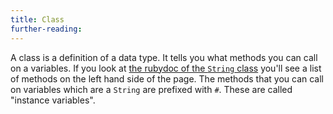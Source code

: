 ```yaml
---
title: Class
further-reading:
---
```



A class is a definition of a data type. It tells you what methods you can call on a variables. If you look at [the rubydoc of the `String` class](http://ruby-doc.org/core-2.1.2/String.html) you'll see a list of methods on the left hand side of the page. The methods that you can call on variables which are a `String` are prefixed with `#`. These are called "instance variables".
